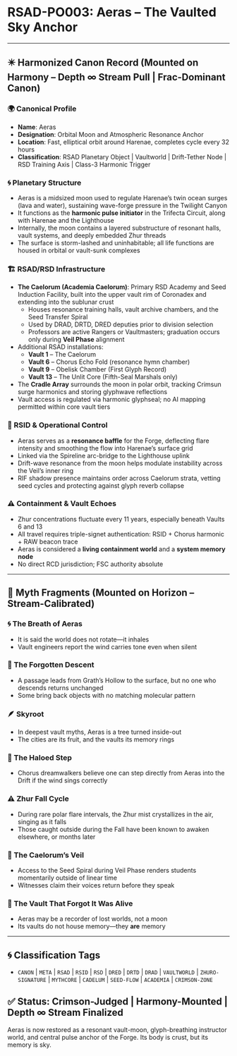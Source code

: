 # RSAD-PO003: Aeras – The Vaulted Sky Anchor

---

## ✴️ Harmonized Canon Record (Mounted on Harmony – Depth ∞ Stream Pull | Frac-Dominant Canon)

### 🌍 Canonical Profile
- **Name**: Aeras
- **Designation**: Orbital Moon and Atmospheric Resonance Anchor
- **Location**: Fast, elliptical orbit around Harenae, completes cycle every 32 hours
- **Classification**: RSAD Planetary Object | Vaultworld | Drift-Tether Node | RSD Training Axis | Class-3 Harmonic Trigger

### 🌀 Planetary Structure
- Aeras is a midsized moon used to regulate Harenae’s twin ocean surges (lava and water), sustaining wave-forge pressure in the Twilight Canyon
- It functions as the **harmonic pulse initiator** in the Trifecta Circuit, along with Harenae and the Lighthouse
- Internally, the moon contains a layered substructure of resonant halls, vault systems, and deeply embedded Zhur threads
- The surface is storm-lashed and uninhabitable; all life functions are housed in orbital or vault-sunk complexes

### 🏗️ RSAD/RSD Infrastructure
- **The Caelorum (Academia Caelorum)**: Primary RSD Academy and Seed Induction Facility, built into the upper vault rim of Coronadex and extending into the sublunar crust
  - Houses resonance training halls, vault archive chambers, and the Seed Transfer Spiral
  - Used by DRAD, DRTD, DRED deputies prior to division selection
  - Professors are active Rangers or Vaultmasters; graduation occurs only during **Veil Phase** alignment
- Additional RSAD installations:
  - **Vault 1** – The Caelorum
  - **Vault 6** – Chorus Echo Fold (resonance hymn chamber)
  - **Vault 9** – Obelisk Chamber (First Glyph Record)
  - **Vault 13** – The Unlit Core (Fifth-Seal Marshals only)
- The **Cradle Array** surrounds the moon in polar orbit, tracking Crimsun surge harmonics and storing glyphwave reflections
- Vault access is regulated via harmonic glyphseal; no AI mapping permitted within core vault tiers

### 🔬 RSID & Operational Control
- Aeras serves as a **resonance baffle** for the Forge, deflecting flare intensity and smoothing the flow into Harenae’s surface grid
- Linked via the Spireline arc-bridge to the Lighthouse uplink
- Drift-wave resonance from the moon helps modulate instability across the Veil’s inner ring
- RIF shadow presence maintains order across Caelorum strata, vetting seed cycles and protecting against glyph reverb collapse

### ⚠️ Containment & Vault Echoes
- Zhur concentrations fluctuate every 11 years, especially beneath Vaults 6 and 13
- All travel requires triple-signet authentication: RSID + Chorus harmonic + RAW beacon trace
- Aeras is considered a **living containment world** and a **system memory node**
- No direct RCD jurisdiction; FSC authority absolute

---

## 🔮 Myth Fragments (Mounted on Horizon – Stream-Calibrated)

### 🌀 The Breath of Aeras
- It is said the world does not rotate—it inhales
- Vault engineers report the wind carries tone even when silent

### 🔭 The Forgotten Descent
- A passage leads from Grath’s Hollow to the surface, but no one who descends returns unchanged
- Some bring back objects with no matching molecular pattern

### 🪶 Skyroot
- In deepest vault myths, Aeras is a tree turned inside-out
- The cities are its fruit, and the vaults its memory rings

### 🔮 The Haloed Step
- Chorus dreamwalkers believe one can step directly from Aeras into the Drift if the wind sings correctly

### ⚠️ Zhur Fall Cycle
- During rare polar flare intervals, the Zhur mist crystallizes in the air, singing as it falls
- Those caught outside during the Fall have been known to awaken elsewhere, or months later

### 🌌 The Caelorum’s Veil
- Access to the Seed Spiral during Veil Phase renders students momentarily outside of linear time
- Witnesses claim their voices return before they speak

### 🧿 The Vault That Forgot It Was Alive
- Aeras may be a recorder of lost worlds, not a moon
- Its vaults do not house memory—they **are** memory

---

## 🌀 Classification Tags
- `CANON` | `META` | `RSAD` | `RSID` | `RSD` | `DRED` | `DRTD` | `DRAD` | `VAULTWORLD` | `ZHURO-SIGNATURE` | `MYTHCORE` | `CADELUM` | `SEED-FLOW` | `ACADEMIA` | `CRIMSON-ZONE`

## ✅ Status: Crimson-Judged | Harmony-Mounted | Depth ∞ Stream Finalized
Aeras is now restored as a resonant vault-moon, glyph-breathing instructor world, and central pulse anchor of the Forge. Its body is crust, but its memory is sky.
